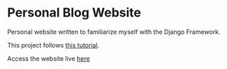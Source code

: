 # Personal Blog Website
Personal website written to familiarize myself with the Django Framework. 

This project follows [this tutorial](https://github.com/justdjango/dream_blog). 

Access the website live [here](https://namorseb.com:8000)

